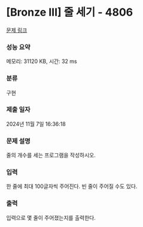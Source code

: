 # [Bronze III] 줄 세기 - 4806 

[문제 링크](https://www.acmicpc.net/problem/4806) 

### 성능 요약

메모리: 31120 KB, 시간: 32 ms

### 분류

구현

### 제출 일자

2024년 11월 7일 16:36:18

### 문제 설명

<p>
	줄의 개수를 세는 프로그램을 작성하시오.</p>

### 입력 

 <p>
	한 줄에 최대 100글자씩 주어진다. 빈 줄이 주어질 수도 있다.</p>

### 출력 

 <p>
	입력으로 몇 줄이 주어졌는지를 출력한다.</p>

